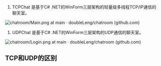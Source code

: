 1. TCPChat 是基于C# .NET的WinForm三层架构的轻量级多线程TCP/IP通信的聊天室。

![chatroom/Main.png at main · doubleLeng/chatroom (github.com)](https://github.com/doubleLeng/chatroom/blob/main/img/img_TCPChat/Main.png)

1. UDPChat 是基于C# .NET的WinForm三层架构的UDP通信的聊天室。

![chatroom/Login.png at main · doubleLeng/chatroom (github.com)](https://github.com/doubleLeng/chatroom/blob/main/img/img_UDPChat/Login.png)

## **TCP和UDP的区别**


